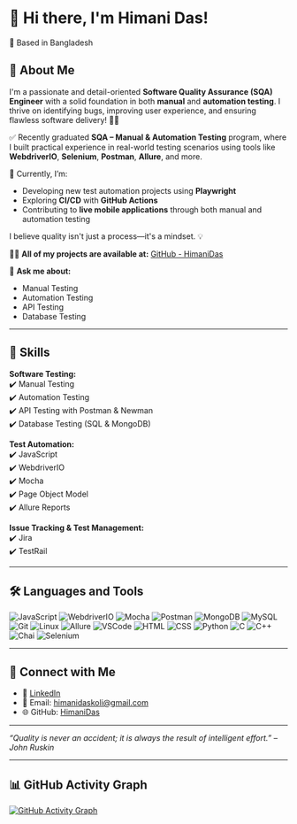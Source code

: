 # 👋 Hi there, I'm Himani Das!

📍 Based in Bangladesh  

## 🎯 About Me
I'm a passionate and detail-oriented **Software Quality Assurance (SQA) Engineer** with a solid foundation in both **manual** and **automation testing**. I thrive on identifying bugs, improving user experience, and ensuring flawless software delivery! 🐞✨

✅ Recently graduated **SQA – Manual & Automation Testing** program, where I built practical experience in real-world testing scenarios using tools like **WebdriverIO**, **Selenium**, **Postman**, **Allure**, and more.

🚀 Currently, I’m:
- Developing new test automation projects using **Playwright**
- Exploring **CI/CD** with **GitHub Actions**
- Contributing to **live mobile applications** through both manual and automation testing

I believe quality isn't just a process—it's a mindset. 💡


👨‍💻 **All of my projects are available at:**  [GitHub - HimaniDas](https://github.com/HimaniDas)


💬 **Ask me about:**  
- Manual Testing  
- Automation Testing  
- API Testing  
- Database Testing  


---

## 🧠 Skills

**Software Testing:**  
✔️ Manual Testing  
✔️ Automation Testing  
✔️ API Testing with Postman & Newman  
✔️ Database Testing (SQL & MongoDB)

**Test Automation:**  
✔️ JavaScript  
✔️ WebdriverIO  
✔️ Mocha  
✔️ Page Object Model  
✔️ Allure Reports

**Issue Tracking & Test Management:**  
✔️ Jira  
✔️ TestRail

---

## 🛠️ Languages and Tools

![JavaScript](https://img.shields.io/badge/-JavaScript-black?logo=javascript)  ![WebdriverIO](https://img.shields.io/badge/-WebdriverIO-red?logo=webdriverio)  ![Mocha](https://img.shields.io/badge/-Mocha-brown?logo=mocha)  ![Postman](https://img.shields.io/badge/-Postman-orange?logo=postman)  ![MongoDB](https://img.shields.io/badge/-MongoDB-green?logo=mongodb)  ![MySQL](https://img.shields.io/badge/-MySQL-blue?logo=mysql)  ![Git](https://img.shields.io/badge/-Git-black?logo=git)  ![Linux](https://img.shields.io/badge/-Linux-black?logo=linux)  ![Allure](https://img.shields.io/badge/-Allure-purple?logo=allure)  ![VSCode](https://img.shields.io/badge/-VS%20Code-blue?logo=visual-studio-code)  ![HTML](https://img.shields.io/badge/-HTML-orange?logo=html5&logoColor=white)  ![CSS](https://img.shields.io/badge/-CSS-blue?logo=css3&logoColor=white)  ![Python](https://img.shields.io/badge/-Python-3776AB?logo=python&logoColor=white)  ![C](https://img.shields.io/badge/-C-00599C?logo=c&logoColor=white)  ![C++](https://img.shields.io/badge/-C++-00599C?logo=c%2B%2B&logoColor=white)  ![Chai](https://img.shields.io/badge/-Chai-A30701?logo=chai&logoColor=white)  ![Selenium](https://img.shields.io/badge/-Selenium-43B02A?logo=selenium&logoColor=white)

---

## 🤝 Connect with Me

- 💼 [LinkedIn](https://www.linkedin.com/in/himanidas08/)  
- 📧 Email: himanidaskoli@gmail.com  
- 🌐 GitHub: [HimaniDas](https://github.com/HimaniDas)

---

_“Quality is never an accident; it is always the result of intelligent effort.” – John Ruskin_

---



## 📊 GitHub Activity Graph

[![GitHub Activity Graph](https://github-readme-activity-graph.vercel.app/graph?username=HimaniDas&theme=dracula)](https://github.com/HimaniDas)
